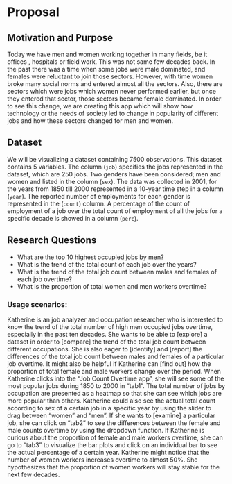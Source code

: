 Proposal
================

## Motivation and Purpose

Today we have men and women working together in many fields, be it offices , hospitals or field work. This was not same few decades back.
In the past there was a time when some jobs were male dominated, and females were reluctant to join those sectors. However, with time women broke many social norms and entered almost all the sectors.
Also, there are sectors which were jobs which women never performed earlier, but once they entered that sector, those sectors became female dominated. In order to see this change, we are creating this app
which will show how technology or the needs of society led to change in popularity of different jobs and how these sectors changed for men and women.

## Dataset

We will be visualizing a dataset containing 7500 observations. This
dataset contains 5 variables. The column (`job`) specifies the jobs
represented in the dataset, which are 250 jobs. Two genders have been
considered; men and women and listed in the column (`sex`). The data was
collected in 2001, for the years from 1850 till 2000 represented in a
10-year time step in a column (`year`). The reported number of
employments for each gender is represented in the (`count`) column. A
percentage of the count of employment of a job over the total count of
employment of all the jobs for a specific decade is showed in a column
(`perc`).

## Research Questions

- What are the top 10 highest occupied jobs by men?
- What is the trend of the total count of each job over the years?
- What is the trend of the total job count between males and females of each job overtime?
- What is the proportion of total women and men workers overtime?


### Usage scenarios:

Katherine is an job analyzer and occupation researcher who is interested to know the trend of the total number of high men occupied jobs overtime, especially in the past ten decades. She wants to be able to [explore] a dataset in order to [compare] the trend of the total job count between different occupations. She is also eager to [identify] and [report] the differences of the total job count between males and females of a particular job overtime. It might also be helpful if Katherine can [find out] how the proportion of total female and male workers change over the period. When Katherine clicks into the “Job Count Overtime app”, she will see some of the most popular jobs during 1850 to 2000 in “tab1”. The total number of jobs by occupation are presented as a heatmap so that she can see which jobs are more popular than others. Katherine could also see the actual total count according to sex of a certain job in a specific year by using the slider to drag between “women” and “men”.  If she wants to [examine] a particular job, she can click on “tab2” to see the differences between the female and male counts overtime by using the dropdown function. If Katherine is curious about the proportion of female and male workers overtime, she can go to “tab3” to visualize the bar plots and click on an individual bar to see the actual percentage of a certain year. Katherine might notice that the number of women workers increases overtime to almost 50%. She hypothesizes that the proportion of women workers will stay stable for the next few decades. 

